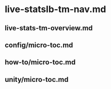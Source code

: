 # live-statslb-tm-nav.md

## live-stats-tm-overview.md

## config/micro-toc.md

## how-to/micro-toc.md

## unity/micro-toc.md
